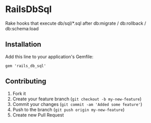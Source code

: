 # RailsDbSql

Rake hooks that execute db/sql/*.sql after db:migrate / db:rollback / db:schema:load

## Installation

Add this line to your application's Gemfile:

    gem 'rails_db_sql'

## Contributing

1. Fork it
2. Create your feature branch (`git checkout -b my-new-feature`)
3. Commit your changes (`git commit -am 'Added some feature'`)
4. Push to the branch (`git push origin my-new-feature`)
5. Create new Pull Request
